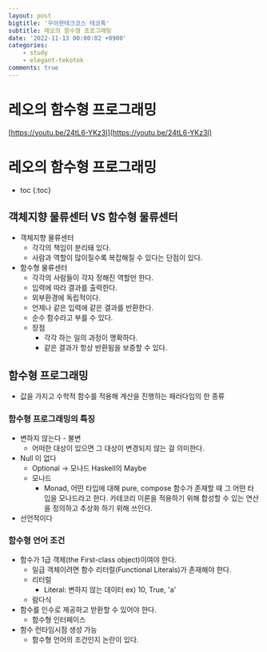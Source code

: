 ```yaml
---
layout: post
bigtitle: '우아한테크코스 테코톡'
subtitle: 레오의 함수형 프로그래밍
date: '2022-11-13 00:00:02 +0900'
categories:
    - study
    - elegant-tekotok
comments: true
---
```


# 레오의 함수형 프로그래밍
[https://youtu.be/24tL6-YKz3I](https://youtu.be/24tL6-YKz3I)

# 레오의 함수형 프로그래밍
* toc
{:toc}

## 객체지향 물류센터 VS 함수형 물류센터
+ 객체지향 물류센터
  + 각각의 책임이 분리돼 있다.
  + 사람과 역할이 많이질수록 복잡해질 수 있다는 단점이 있다. 
+ 함수형 물류센터
  + 각각의 사람들이 각자 정해진 역할만 한다.
  + 입력에 따라 결과를 출력한다. 
  + 외부환경에 독립적이다.
  + 언제나 같은 입력에 같은 결과를 반환한다.
  + 순수 함수라고 부를 수 있다. 
  + 장점
    + 각각 하는 일의 과정이 명확하다. 
    + 같은 결과가 항상 반환됨을 보증할 수 있다. 

## 함수형 프로그래밍 
+ 값을 가지고 수학적 함수를 적용해 계산을 진행하는 패러다임의 한 종류

### 함수형 프로그래밍의 특징
+ 변하지 않는다 - 불변
  + 어떠한 대상이 있으면 그 대상이 변경되지 않는 걸 의미한다. 
+ Null 이 없다
  + Optional -> 모나드 Haskell의 Maybe
  + 모나드
    + Monad, 어떤 타입에 대해 pure, compose 함수가 존재할 때 그 어떤 타입을 모나드라고 한다. 카테코리 이론을 적용하기 위해 합성할 수 있는 연산을 정의하고 추상화 하기 위해 쓰인다.
+ 선언적이다

### 함수형 언어 조건
+ 함수가 1급 객체(the First-class object)이여야 한다. 
  + 일급 객체이려면 함수 리터럴(Functional Literals)가 존재해야 한다.
  + 리터럴
    + Literal: 변하지 않는 데이터 ex) 10, True, 'a'
  + 람다식 
+ 함수를 인수로 제공하고 받환할 수 있어야 한다.
  + 함수형 인터페이스 
+ 함수 런타임시점 생성 가능 
  + 함수형 언어의 조건인지 논란이 있다. 